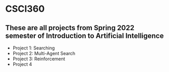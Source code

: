 # CSCI360
## These are all projects from Spring 2022 semester of Introduction to Artificial Intelligence

* Project 1: Searching
* Project 2: Multi-Agent Search
* Project 3: Reinforcement
* Project 4
